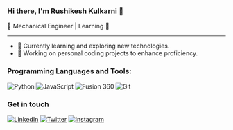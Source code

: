 ### Hi there, I'm Rushikesh Kulkarni 👋

🔧 Mechanical Engineer | Learning 📖

---

- 🌱 Currently learning and exploring new technologies.
- 🔭 Working on personal coding projects to enhance proficiency.

### Programming Languages  and Tools:

![Python](https://img.shields.io/badge/-Python-3776AB?logo=python&logoColor=white&style=flat)
![JavaScript](https://img.shields.io/badge/-JavaScript-F7DF1E?logo=javascript&logoColor=black&style=flat)
![Fusion 360](https://img.shields.io/badge/-Fusion%20360-FF5733?logo=autodesk&logoColor=white&style=flat)
![Git](https://img.shields.io/badge/-Git-F05032?logo=git&logoColor=white&style=flat)

### Get in touch
[![LinkedIn](https://img.shields.io/badge/LinkedIn-0077B5?style=flat&logo=linkedin&logoColor=white)](https://in.linkedin.com/in/rushikesh-kulkarni-0a1455212)
[![Twitter](https://img.shields.io/badge/Twitter-1DA1F2?style=flat&logo=twitter&logoColor=white)](https://twitter.com/rushi_k_7)
[![Instagram](https://img.shields.io/badge/Instagram-E4405F?style=flat&logo=instagram&logoColor=white)](https://www.instagram.com/rushi_k_0/)

<!---
glitterB/glitterB is a ✨ special ✨ repository because its `README.md` (this file) appears on your GitHub profile.
You can click the Preview link to take a look at your changes.
--->
